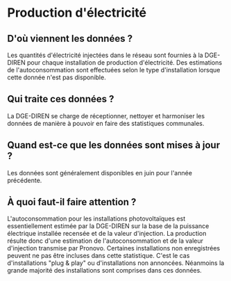 <!--- Content retrieved by 'generate_doc_accordion_panels()' in fct_helpers.R & utils_helpers.R -->
<!--- Don't add linebreaks within paragraphs, add empty line at the end, prefer plain HTML for links -->
# Production d'électricité

## D'où viennent les données ?

Les quantités d'électricité injectées dans le réseau sont fournies à la DGE-DIREN pour chaque installation de production d'électricité. Des estimations de l'autoconsommation sont effectuées selon le type d'installation lorsque cette donnée n'est pas disponible.

## Qui traite ces données ?

La DGE-DIREN se charge de réceptionner, nettoyer et harmoniser les données de manière à pouvoir en faire des statistiques communales.

## Quand est-ce que les données sont mises à jour ?

Les données sont généralement disponibles en juin pour l'année précédente.

## À quoi faut-il faire attention ?

L'autoconsommation pour les installations photovoltaïques est essentiellement estimée par la DGE-DIREN sur la base de la puissance électrique installée recensée et de la valeur d'injection. La production résulte donc d'une estimation de l'autoconsommation et de la valeur d'injection transmise par Pronovo. Certaines installations non enregistrées peuvent ne pas être incluses dans cette statistique. C'est le cas d'installations "plug & play" ou d'installations non annoncées. Néanmoins la grande majorité des installations sont comprises dans ces données. 
